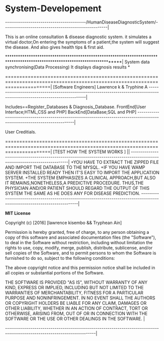 # System-Developement

-----------------------------------------/HumanDiseaseDiagnosticSystem/-----------------------------------------------------|

This is an online consultation & disease diagnostic system.
it simulates a virtual doctor,On entering the symptoms of a patient,the system will suggest the disease.
And also gives health tips & first aid.

****************************************************************************************************************************|
System data synchronising(Data Processing)
It displays diagnosis results                                                                                             *

============================================================================================================================|
[Software Engineers]
Lawrence k & Tryphine A
----------------------------------------------------------------------------------------------------------------------------|

Includes==Register_Databases & Diagnosis_Database.
FrontEnd[User Interface;HTML,CSS and PHP]
BackEnd[DataBase;SQL and PHP]
----------------------------------------------------------------------------------------------------------------------------|

User Creditials.

============================================================================================================================|
[TEST HOW THE SYSTEM WORKS ]   ||
----------------------------------------------------------------------------------------------------------------------------|
+YOU HAVE TO EXTRACT THE ZIPPED FILE AND IMPORT  THE DATABASE TO THE MYSQL.
+IF YOU HAVE WAMP SERVER INSTALLED READY THEN IT'S EASY TO IMPORT THE APPLICATION SYSTEM.
+THE SYSTEM EMPHASIZES A CLINICAL APPROACH,BUT ALSO IT REMAINS,NONETHELESS,A PREDICTIVE PROCEDURE.
THUS,THE PHYSICIAN AND/OR PATIENT SHOULD REGARD THE OUTPUT OF THIS SYSTEM THE SAME AS HE DOES ANY FOR DISEASE PREDICTION.
----------------------------------------------------------------------------------------------------------------------------|

**MIT License**

Copyright (c) [2016] [lawrence kisembo && Tryphean Ain]

Permission is hereby granted, free of charge, to any person obtaining a copy
of this software and associated documentation files (the "Software"), to deal
in the Software without restriction, including without limitation the rights
to use, copy, modify, merge, publish, distribute, sublicense, and/or sell
copies of the Software, and to permit persons to whom the Software is
furnished to do so, subject to the following conditions:

The above copyright notice and this permission notice shall be included in all
copies or substantial portions of the Software.

THE SOFTWARE IS PROVIDED "AS IS", WITHOUT WARRANTY OF ANY KIND, EXPRESS OR
IMPLIED, INCLUDING BUT NOT LIMITED TO THE WARRANTIES OF MERCHANTABILITY,
FITNESS FOR A PARTICULAR PURPOSE AND NONINFRINGEMENT. IN NO EVENT SHALL THE
AUTHORS OR COPYRIGHT HOLDERS BE LIABLE FOR ANY CLAIM, DAMAGES OR OTHER
LIABILITY, WHETHER IN AN ACTION OF CONTRACT, TORT OR OTHERWISE, ARISING FROM,
OUT OF OR IN CONNECTION WITH THE SOFTWARE OR THE USE OR OTHER DEALINGS IN THE
SOFTWARE.                            |

----------------------------------------------------------------------------------------------------------------------------|
